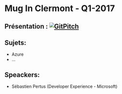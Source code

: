 # Mug In Clermont - Q1-2017

## Présentation : [![GitPitch](https://gitpitch.com/assets/badge.svg)](https://gitpitch.com/mug-in-clermont-public/M1-2017/master?grs=gitlab&t=sky)

## Sujets:
* Azure
* ...

## Speackers: 
* Sébastien Pertus (Developer Experience - Microsoft)